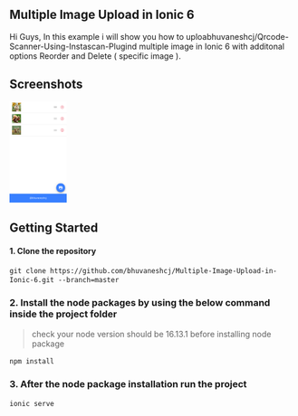 ## Multiple Image Upload in Ionic 6

Hi Guys, In this example i will show you how to uploabhuvaneshcj/Qrcode-Scanner-Using-Instascan-Plugind multiple image in Ionic 6 with additonal options Reorder and Delete ( specific image ).

## Screenshots


<img src="/images/screenshot-I.png" width=20% height=20%>

## Getting Started

#### 1. Clone the repository

```
git clone https://github.com/bhuvaneshcj/Multiple-Image-Upload-in-Ionic-6.git --branch=master
```

### 2. Install the node packages by using the below command inside the project folder

> check your node version should be 16.13.1 before installing node package

```
npm install
```

### 3. After the node package installation run the project

```
ionic serve
```
